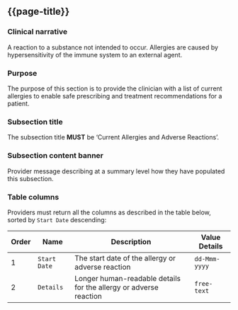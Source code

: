 ## {{page-title}}

### Clinical narrative

A reaction to a substance not intended to occur. Allergies are caused by hypersensitivity of the immune system to an external agent.

### Purpose

The purpose of this section is to provide the clinician with a list of current allergies to enable safe prescribing and treatment recommendations for a patient.

### Subsection title

The subsection title **MUST** be ‘Current Allergies and Adverse Reactions’.

### Subsection content banner

Provider message describing at a summary level how they have populated this subsection.

### Table columns

Providers must return all the columns as described in the table below, sorted by `Start Date` descending:

| Order | Name | Description | Value Details |
| --- | --- | --- | --- |
| 1   | `Start Date` | The start date of the allergy or adverse reaction | `dd-Mmm-yyyy` |
| 2   | `Details` | Longer human-readable details for the allergy or adverse reaction | `free-text` |